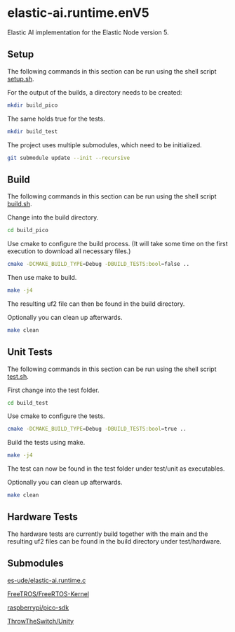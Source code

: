 # elastic-ai.runtime.enV5

Elastic AI implementation for the Elastic Node version 5.

## Setup

The following commands in this section can be run using the shell script [setup.sh](setup.sh).

For the output of the builds, a directory needs to be created:

```bash
mkdir build_pico
```

The same holds true for the tests.

```bash
mkdir build_test
```

The project uses multiple submodules, which need to be initialized.

```bash
git submodule update --init --recursive
```

## Build

The following commands in this section can be run using the shell script [build.sh](build.sh).

Change into the build directory.

```bash
cd build_pico
```

Use cmake to configure the build process. (It will take some time on the first execution to download all necessary
files.)

```bash
cmake -DCMAKE_BUILD_TYPE=Debug -DBUILD_TESTS:bool=false ..
```

Then use make to build.

```bash
make -j4
```

The resulting uf2 file can then be found in the build directory.

Optionally you can clean up afterwards.

```bash
make clean
```

## Unit Tests

The following commands in this section can be run using the shell script [test.sh](test.sh).

First change into the test folder.

```bash
cd build_test
```

Use cmake to configure the tests.

```bash
cmake -DCMAKE_BUILD_TYPE=Debug -DBUILD_TESTS:bool=true ..
```

Build the tests using make.

```bash
make -j4
```

The test can now be found in the test folder under test/unit as executables.

Optionally you can clean up afterwards.

```bash
make clean
```

## Hardware Tests

The hardware tests are currently build together with the main and the resulting uf2 files can be found in the build
directory under test/hardware.

## Submodules

[es-ude/elastic-ai.runtime.c](https://github.com/es-ude/elastic-ai.runtime.c/tree/main)

[FreeTROS/FreeRTOS-Kernel](https://github.com/FreeRTOS/FreeRTOS-Kernel/tree/main)

[raspberrypi/pico-sdk](https://github.com/raspberrypi/pico-sdk)

[ThrowTheSwitch/Unity](https://github.com/ThrowTheSwitch/Unity/tree/master)
